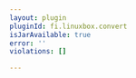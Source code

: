 ```yaml
---
layout: plugin
pluginId: fi.linuxbox.convert
isJarAvailable: true
error: ''
violations: []

---
```

